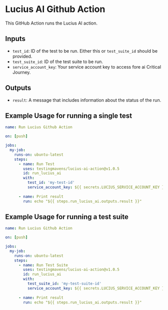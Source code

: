 # Lucius AI Github Action

This GitHub Action runs the Lucius AI action.

## Inputs

- `test_id`: ID of the test to be run. Either this or `test_suite_id` should be provided.
- `test_suite_id`: ID of the test suite to be run.
- `service_account_key`: Your service account key to access fore ai Critical Journey.

## Outputs

- `result`: A message that includes information about the status of the run.

## Example Usage for running a single test

```yaml
name: Run Lucius Github Action

on: [push]

jobs:
  my-job:
    runs-on: ubuntu-latest
    steps:
      - name: Run Test
        uses: testingmavens/lucius-ai-action@v1.0.5
        id: run_lucius_ai
        with:
          test_id: 'my-test-id'
          service_account_key: ${{ secrets.LUCIUS_SERVICE_ACCOUNT_KEY }}
      
      - name: Print result
        run: echo "${{ steps.run_lucius_ai.outputs.result }}"
```

## Example Usage for running a test suite

```yaml
name: Run Lucius Github Action

on: [push]

jobs:
  my-job:
    runs-on: ubuntu-latest
    steps:
      - name: Run Test Suite
        uses: testingmavens/lucius-ai-action@v1.0.5
        id: run_lucius_ai
        with:
          test_suite_id: 'my-test-suite-id'
          service_account_key: ${{ secrets.LUCIUS_SERVICE_ACCOUNT_KEY }}
      
      - name: Print result
        run: echo "${{ steps.run_lucius_ai.outputs.result }}"
```
